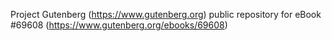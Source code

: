 Project Gutenberg (https://www.gutenberg.org) public repository for
eBook #69608 (https://www.gutenberg.org/ebooks/69608)
